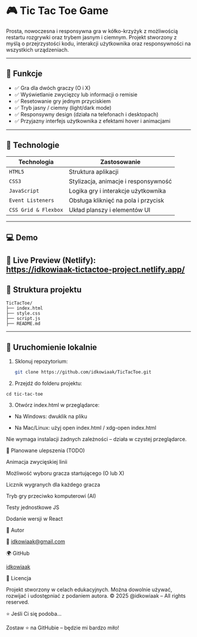 # 🎮 Tic Tac Toe Game

Prosta, nowoczesna i responsywna gra w kółko-krzyżyk z możliwością restartu rozgrywki oraz trybem jasnym i ciemnym. Projekt stworzony z myślą o przejrzystości kodu, interakcji użytkownika oraz responsywności na wszystkich urządzeniach.

---

## 🎯 Funkcje

- ✅ Gra dla dwóch graczy (O i X)  
- ✅ Wyświetlanie zwycięzcy lub informacji o remisie  
- ✅ Resetowanie gry jednym przyciskiem  
- ✅ Tryb jasny / ciemny (light/dark mode)  
- ✅ Responsywny design (działa na telefonach i desktopach)  
- ✅ Przyjazny interfejs użytkownika z efektami hover i animacjami

---

## 🧰 Technologie

| Technologia          | Zastosowanie                         |
| ------------------- | ------------------------------------ |
| `HTML5`             | Struktura aplikacji                  |
| `CSS3`              | Stylizacja, animacje i responsywność |
| `JavaScript`        | Logika gry i interakcje użytkownika  |
| `Event Listeners`   | Obsługa kliknięć na pola i przycisk |
| `CSS Grid & Flexbox`| Układ planszy i elementów UI         |

---

## 💻 Demo

🔗 **Live Preview (Netlify)**:  
https://idkowiaak-tictactoe-project.netlify.app/
---

## 📁 Struktura projektu

```
TicTacToe/
├── index.html
├── style.css
├── script.js
├── README.md
```
---
## 🚀 Uruchomienie lokalnie

1. Sklonuj repozytorium:

   ```bash
   git clone https://github.com/idkowiaak/TicTacToe.git
   ```

2. Przejdź do folderu projektu:
```
cd tic-tac-toe
```
3. Otwórz index.html w przeglądarce:

- Na Windows: dwuklik na pliku

- Na Mac/Linux: użyj open index.html / xdg-open index.html

Nie wymaga instalacji żadnych zależności – działa w czystej przeglądarce.

📌 Planowane ulepszenia (TODO)

 Animacja zwycięskiej linii

 Możliwość wyboru gracza startującego (O lub X)

 Licznik wygranych dla każdego gracza

 Tryb gry przeciwko komputerowi (AI)

 Testy jednostkowe JS

 Dodanie wersji w React

👤 Autor

📧 idkowiaak@gmail.com

🌍 GitHub

[idkowiaak](https://github.com/idkowiaak)

🧾 Licencja

Projekt stworzony w celach edukacyjnych. Można dowolnie używać, rozwijać i udostępniać z podaniem autora.
© 2025 @idkowiaak – All rights reserved.

⭐ Jeśli Ci się podoba...

Zostaw ⭐ na GitHubie – będzie mi bardzo miło!
